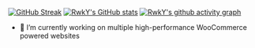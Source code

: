 [![GitHub Streak](https://streak-stats.demolab.com/?user=rwkyyy)](https://git.io/streak-stats)
[![RwkY's GitHub stats](https://github-readme-stats.vercel.app/api?username=rwkyyy)](https://github.com/anuraghazra/github-readme-stats)
[![RwkY's github activity graph](https://github-readme-activity-graph.vercel.app/graph?username=rwkyyy&theme=minimal&hide_title=true)](https://github.com/ashutosh00710/github-readme-activity-graph)
<!--
**rwkyyy/rwkyyy** is a ✨ _special_ ✨ repository because its `README.md` (this file) appears on your GitHub profile.
-->

- 🔭 I’m currently working on multiple high-performance WooCommerce powered websites
